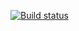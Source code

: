 [![Build status](https://ci.appveyor.com/api/projects/status/iqlg67ed29tha6uk?svg=true)](https://ci.appveyor.com/project/AlexanderSheremet/js-events)

